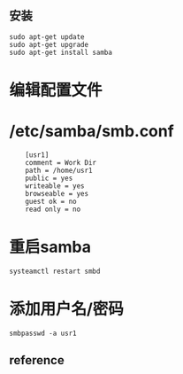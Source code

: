 ## 安装

    sudo apt-get update
    sudo apt-get upgrade 
    sudo apt-get install samba

# 编辑配置文件
# /etc/samba/smb.conf
        [usr1]
        comment = Work Dir
        path = /home/usr1
        public = yes
        writeable = yes
        browseable = yes
        guest ok = no
        read only = no

# 重启samba
    systeamctl restart smbd
# 添加用户名/密码
    smbpasswd -a usr1

## reference
